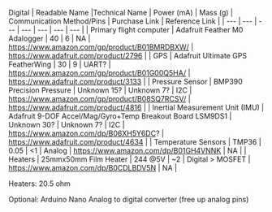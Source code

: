 
Digital
| Readable Name |Technical Name | Power (mA) | Mass (g) | Communication Method/Pins | Purchase Link | Reference Link |
| --- | --- | --- | --- | --- | --- | --- |
| Primary flight computer | Adafruit Feather M0 Adalogger | 40 | 6 | NA | https://www.amazon.com/gp/product/B01BMRDBXW/ | https://www.adafruit.com/product/2796 |
| GPS | Adafruit Ultimate GPS FeatherWing | 30 | 9 | UART? | https://www.amazon.com/gp/product/B01G00Q5HA/ | https://www.adafruit.com/product/3133 |
| Pressure Sensor | BMP390 Precision Pressure | Unknown 15? | Unknown 7? | I2C | https://www.amazon.com/gp/product/B08SQ7RCSV/ | https://www.adafruit.com/product/4816 |
| Inertial Measurement Unit (IMU) | Adafruit 9-DOF Accel/Mag/Gyro+Temp Breakout Board LSM9DS1 | Unknown 30? | Unknown 7? | I2C | https://www.amazon.com/dp/B06XH5Y6DC? | https://www.adafruit.com/product/4634 |
| Temperature Sensors | TMP36 | 0.05 | <1 | Analog | https://www.amazon.com/dp/B01GH4VNNK | NA |
| Heaters | 25mmx50mm Film Heater | 244 @5V | ~2 | Digital > MOSFET | https://www.amazon.com/dp/B0CDLBDV5N | NA |



Heaters: 20.5 ohm


Optional:
Arduino Nano
Analog to digital converter (free up analog pins)
